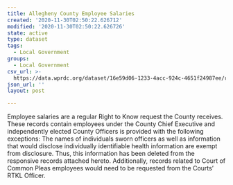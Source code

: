 ```yaml
---
title: Allegheny County Employee Salaries
created: '2020-11-30T02:50:22.626712'
modified: '2020-11-30T02:50:22.626726'
state: active
type: dataset
tags:
  - Local Government
groups:
  - Local Government
csv_url: >-
  https://data.wprdc.org/dataset/16e59d06-1233-4acc-924c-4651f24987ee/resource/e9c8998f-d0cc-451c-961f-93f5a37f0f9a/download/redacted-2016-june-30-wprdc.csv
json_url: ''
layout: post

---
```

Employee salaries are a regular Right to Know request the County receives. These records contain employees under the County Chief Executive and independently elected County Officers is provided with the following exceptions: The names of individuals sworn officers as well as information that would disclose individually identifiable health information are exempt from disclosure. Thus, this information has been deleted from the responsive records attached hereto.  Additionally, records related to Court of Common Pleas employees would need to be requested from the Courts’ RTKL Officer.
